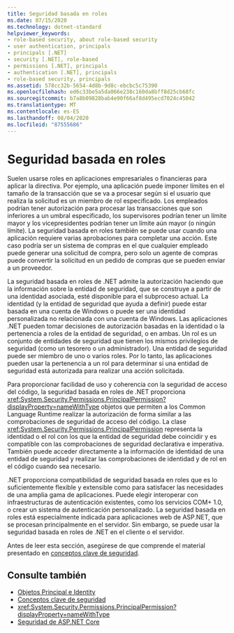 ```yaml
---
title: Seguridad basada en roles
ms.date: 07/15/2020
ms.technology: dotnet-standard
helpviewer_keywords:
- role-based security, about role-based security
- user authentication, principals
- principals [.NET]
- security [.NET], role-based
- permissions [.NET], principals
- authentication [.NET], principals
- role-based security, principals
ms.assetid: 578cc32b-5654-4d8b-9d8c-ebcbc5c75390
ms.openlocfilehash: ed6c33be5a5da066e238c160da8bff8d25cb68fc
ms.sourcegitcommit: b7a8b09828bab4e90f66af8d495ecd7024c45042
ms.translationtype: MT
ms.contentlocale: es-ES
ms.lasthandoff: 08/04/2020
ms.locfileid: "87555686"
---
```

# <a name="role-based-security"></a>Seguridad basada en roles

Suelen usarse roles en aplicaciones empresariales o financieras para aplicar la directiva. Por ejemplo, una aplicación puede imponer límites en el tamaño de la transacción que se va a procesar según si el usuario que realiza la solicitud es un miembro de rol especificado. Los empleados podrían tener autorización para procesar las transacciones que son inferiores a un umbral especificado, los supervisores podrían tener un límite mayor y los vicepresidentes podrían tener un límite aún mayor (o ningún límite). La seguridad basada en roles también se puede usar cuando una aplicación requiere varias aprobaciones para completar una acción. Este caso podría ser un sistema de compras en el que cualquier empleado puede generar una solicitud de compra, pero solo un agente de compras puede convertir la solicitud en un pedido de compras que se pueden enviar a un proveedor.  
  
 La seguridad basada en roles de .NET admite la autorización haciendo que la información sobre la entidad de seguridad, que se construye a partir de una identidad asociada, esté disponible para el subproceso actual. La identidad (y la entidad de seguridad que ayuda a definir) puede estar basada en una cuenta de Windows o puede ser una identidad personalizada no relacionada con una cuenta de Windows. Las aplicaciones .NET pueden tomar decisiones de autorización basadas en la identidad o la pertenencia a roles de la entidad de seguridad, o en ambas. Un rol es un conjunto de entidades de seguridad que tienen los mismos privilegios de seguridad (como un tesorero o un administrador). Una entidad de seguridad puede ser miembro de uno o varios roles. Por lo tanto, las aplicaciones pueden usar la pertenencia a un rol para determinar si una entidad de seguridad está autorizada para realizar una acción solicitada.  
  
 Para proporcionar facilidad de uso y coherencia con la seguridad de acceso del código, la seguridad basada en roles de .NET proporciona <xref:System.Security.Permissions.PrincipalPermission?displayProperty=nameWithType> objetos que permiten a los Common Language Runtime realizar la autorización de forma similar a las comprobaciones de seguridad de acceso del código. La clase <xref:System.Security.Permissions.PrincipalPermission> representa la identidad o el rol con los que la entidad de seguridad debe coincidir y es compatible con las comprobaciones de seguridad declarativa e imperativa. También puede acceder directamente a la información de identidad de una entidad de seguridad y realizar las comprobaciones de identidad y de rol en el código cuando sea necesario.  
  
 .NET proporciona compatibilidad de seguridad basada en roles que es lo suficientemente flexible y extensible como para satisfacer las necesidades de una amplia gama de aplicaciones. Puede elegir interoperar con infraestructuras de autenticación existentes, como los servicios COM+ 1.0, o crear un sistema de autenticación personalizado. La seguridad basada en roles está especialmente indicada para aplicaciones web de ASP.NET, que se procesan principalmente en el servidor. Sin embargo, se puede usar la seguridad basada en roles de .NET en el cliente o el servidor.  
  
 Antes de leer esta sección, asegúrese de que comprende el material presentado en [conceptos clave de seguridad](key-security-concepts.md).  
  
## <a name="see-also"></a>Consulte también
  
- [Objetos Principal e Identity](principal-and-identity-objects.md)
- [Conceptos clave de seguridad](key-security-concepts.md)
- <xref:System.Security.Permissions.PrincipalPermission?displayProperty=nameWithType>
- [Seguridad de ASP.NET Core](/aspnet/core/security/)
